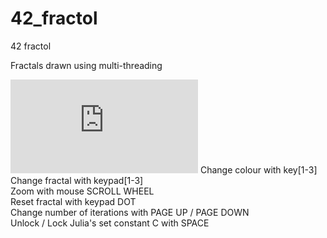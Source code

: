 # 42_fractol
42 fractol

Fractals drawn using multi-threading

![fractol](http://www.hostingpics.net/viewer.php?id=349772ScreenShot20170109at12036PM.png)
Change colour with key[1-3]  
Change fractal with keypad[1-3]  
Zoom with mouse SCROLL WHEEL  
Reset fractal with keypad DOT  
Change number of iterations with PAGE UP / PAGE DOWN  
Unlock / Lock Julia's set constant C with SPACE  

